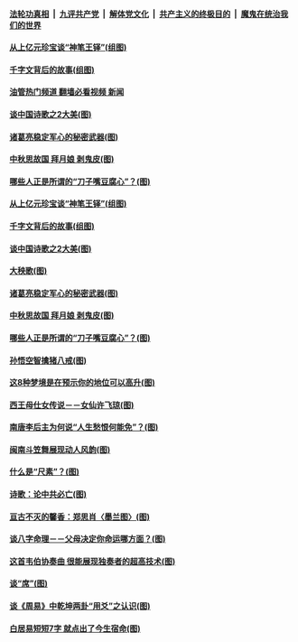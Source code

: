 ####  [法轮功真相](../../../../basic/blob/master/README.md?t=09171801) &nbsp;|&nbsp; [九评共产党](../../../../9ping.md/blob/master/README.md?t=09171801) &nbsp;|&nbsp; [解体党文化](../../../../jtdwh.md/blob/master/README.md?t=09171801)  &nbsp;|&nbsp; [共产主义的终极目的](../../../../gczydzjmd.md/blob/master/README.md?t=09171801) &nbsp;|&nbsp; [魔鬼在统治我们的世界](../../../../mgztzwmdsj.md/blob/master/README.md?t=09171801) 

#### [从上亿元珍宝谈“神笔王铎”(组图)](../pages/p7/1016868.md?t=09171801) 

#### [千字文背后的故事(组图)](../pages/p7/1016899.md?t=09171801) 

#### [油管热门频道 翻墙必看视频 新闻](http://45.76.130.85:81/youtube.html?09171801)

#### [谈中国诗歌之2大美(图)](../pages/p7/1016739.md?t=09171801) 

#### [诸葛亮稳定军心的秘密武器(图)](../pages/p7/1016450.md?t=09171801) 

#### [中秋思故国 拜月娘 剥鬼皮(图)](../pages/p7/1015573.md?t=09171801) 

#### [哪些人正是所谓的“刀子嘴豆腐心”？(图)](../pages/p7/1014216.md?t=09171801) 

#### [从上亿元珍宝谈“神笔王铎”(组图)](../pages/p7/1016868.md?t=09171801) 

#### [千字文背后的故事(组图)](../pages/p7/1016899.md?t=09171801) 

#### [谈中国诗歌之2大美(图)](../pages/p7/1016739.md?t=09171801) 

#### [大秧歌(图)](../pages/p7/1015591.md?t=09171801) 

#### [诸葛亮稳定军心的秘密武器(图)](../pages/p7/1016450.md?t=09171801) 

#### [中秋思故国 拜月娘 剥鬼皮(图)](../pages/p7/1015573.md?t=09171801) 

#### [哪些人正是所谓的“刀子嘴豆腐心”？(图)](../pages/p7/1014216.md?t=09171801) 

#### [孙悟空智擒猪八戒(图)](../pages/p7/1015590.md?t=09171801) 

#### [这8种梦境是在预示你的地位可以高升(图)](../pages/p7/1013124.md?t=09171801) 

#### [西王母仕女传说－－女仙许飞琼(图)](../pages/p7/1016661.md?t=09171801) 

#### [南唐李后主为何说“人生愁恨何能免”？(图)](../pages/p7/1014994.md?t=09171801) 

#### [闽南斗笠舞展现动人风韵(图)](../pages/p7/1015589.md?t=09171801) 

#### [什么是“尺素”？(图)](../pages/p7/1016606.md?t=09171801) 

#### [诗歌：论中共必亡(图)](../pages/p7/1016533.md?t=09171801) 

#### [亘古不灭的馨香：郑思肖〈墨兰图〉(图)](../pages/p7/1016446.md?t=09171801) 

#### [谈八字命理－－父母决定你命运哪方面？(图)](../pages/p7/1016615.md?t=09171801) 

#### [这首韦伯协奏曲 很能展现独奏者的超高技术(图)](../pages/p7/1016196.md?t=09171801) 

#### [谈“席”(图)](../pages/p7/1016202.md?t=09171801) 

#### [谈《周易》中乾坤两卦“用爻”之认识(图)](../pages/p7/1016201.md?t=09171801) 

#### [白居易短短7字 就点出了今生宿命(图)](../pages/p7/1016526.md?t=09171801) 

<img src='http://gfw-breaker.win/goodnews/indexes/p7.md' width='0px' height='0px'/>
